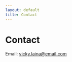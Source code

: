 ```yaml
---
layout: default
title: Contact
---
```


# Contact

Email: [vicky.laina@email.com](mailto:vicky.laina@email.com)  
<!-- LinkedIn: [linkedin.com/in/username](https://linkedin.com/in/username) -->
<!-- GitHub: [github.com/username](https://github.com/username) -->
